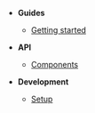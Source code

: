 * **Guides**
  * [Getting started](guides-getting-started.md)

* **API**
  * [Components](api-components.md)

* **Development**
  * [Setup](development-setup.md)
